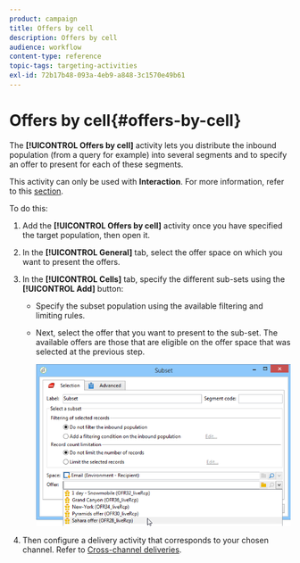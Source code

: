 ```yaml
---
product: campaign
title: Offers by cell
description: Offers by cell
audience: workflow
content-type: reference
topic-tags: targeting-activities
exl-id: 72b17b48-093a-4eb9-a848-3c1570e49b61
---
```

# Offers by cell{#offers-by-cell}

The **[!UICONTROL Offers by cell]** activity lets you distribute the inbound population (from a query for example) into several segments and to specify an offer to present for each of these segments.

This activity can only be used with **Interaction**. For more information, refer to this [section](../../interaction/using/about-outbound-channels.md).

To do this:

1. Add the **[!UICONTROL Offers by cell]** activity once you have specified the target population, then open it.
1. In the **[!UICONTROL General]** tab, select the offer space on which you want to present the offers.
1. In the **[!UICONTROL Cells]** tab, specify the different sub-sets using the **[!UICONTROL Add]** button:

    * Specify the subset population using the available filtering and limiting rules.
    * Next, select the offer that you want to present to the sub-set. The available offers are those that are eligible on the offer space that was selected at the previous step.
    
      ![](assets/int_offer_per_cell1.png)

1. Then configure a delivery activity that corresponds to your chosen channel. Refer to [Cross-channel deliveries](../../workflow/using/cross-channel-deliveries.md).
